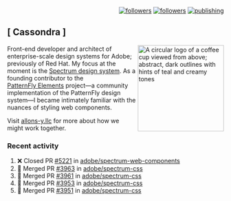 <p align="right"><a rel="me" href="https://front-end.social/@castastrophe">
    <img alt="followers" title="Follow me on Mastodon" src="https://img.shields.io/mastodon/follow/109297102751309835?domain=https%3A%2F%2Ffront-end.social&label=Follow&logo=mastodon&logoColor=white&style=for-the-badge&labelColor=008080&color=006969"/></a>
  <a href="https://codepen.io/castastrophe/">
    <img alt="followers" title="Follow me on CodePen" src="https://img.shields.io/badge/23-1?color=640464&labelColor=7c007c&style=for-the-badge&logo=codepen&label=Follow"/></a>
<a href="https://castastrophe.medium.com/">
    <img alt="publishing" title="View articles on Medium" src="https://img.shields.io/badge/107-1?color=666&labelColor=444&label=subscribe&logo=medium&logoColor=white&style=for-the-badge"/></a>
</p>

## [&nbsp;Cassondra&nbsp;]

<img align="right" src="https://github-production-user-asset-6210df.s3.amazonaws.com/1840295/253016758-ba468774-1cd3-42c2-8f43-947b5eeb5edf.png" height="200" alt="A circular logo of a coffee cup viewed from above; abstract, dark outlines with hints of teal and creamy tones">

Front-end developer and architect of enterprise-scale design systems for Adobe; previously of Red Hat. My focus at the moment is the [Spectrum design system](https://github.com/adobe/spectrum-css). As a founding contributor to the [PatternFly&nbsp;Elements](https://github.com/patternfly/patternfly-elements) project&mdash;a community implementation of the PatternFly design system&mdash;I became intimately familiar with the nuances of styling web components.

Visit [allons-y.llc](http://allons-y.llc/) for more about how we might work together.

### Recent activity

<!--START_SECTION:activity-->
1. ❌ Closed PR [#5221](https://github.com/adobe/spectrum-web-components/pull/5221) in [adobe/spectrum-web-components](https://github.com/adobe/spectrum-web-components)
2. 🎉 Merged PR [#3963](https://github.com/adobe/spectrum-css/pull/3963) in [adobe/spectrum-css](https://github.com/adobe/spectrum-css)
3. 🎉 Merged PR [#3961](https://github.com/adobe/spectrum-css/pull/3961) in [adobe/spectrum-css](https://github.com/adobe/spectrum-css)
4. 🎉 Merged PR [#3953](https://github.com/adobe/spectrum-css/pull/3953) in [adobe/spectrum-css](https://github.com/adobe/spectrum-css)
5. 🎉 Merged PR [#3951](https://github.com/adobe/spectrum-css/pull/3951) in [adobe/spectrum-css](https://github.com/adobe/spectrum-css)
<!--END_SECTION:activity-->
